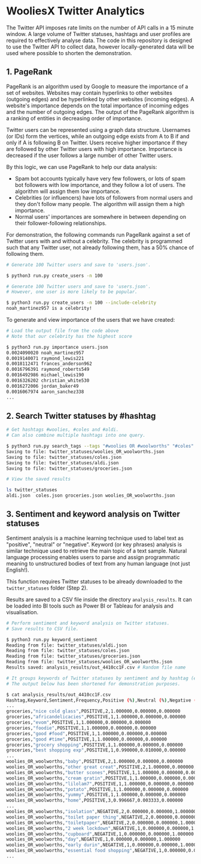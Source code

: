 # WooliesX Twitter Analytics

The Twitter API imposes rate limits on the number of API calls in a 15 minute window. A large volume of Twitter statuses, hashtags and user profiles are required to effectively analyse data. The code in this repository is designed to use the Twitter API to collect data, however locally-generated data will be used where possible to shorten the demonstration.

## 1. PageRank

PageRank is an algorithm used by Google to measure the importance of a set of websites. Websites may contain hyperlinks to other websites (outgoing edges) and be hyperlinked by other websites (incoming edges). A website's importance depends on the total importance of incoming edges and the number of outgoing edges. The output of the PageRank algorithm is a ranking of entities in decreasing order of importance.

Twitter users can be represented using a graph data structure. Usernames (or IDs) form the vertices, while an outgoing edge exists from A to B if and only if A is following B on Twitter. Users receive higher importance if they are followed by other Twitter users with high importance. Importance is decreased if the user follows a large number of other Twitter users.

By this logic, we can use PageRank to help our data analysis:

- Spam bot accounts typically have very few followers, or lots of spam bot followers with low importance, and they follow a lot of users. The algorithm will assign them low importance.
- Celebrities (or influencers) have lots of followers from normal users and they don't follow many people. The algorithm will assign them a high importance.
- Normal users' importances are somewhere in between depending on their follower-following relationships.

For demonstration, the following commands run PageRank against a set of Twitter users with and without a celebrity. The celebrity is programmed such that any Twitter user, not already following them, has a 50% chance of following them.

```sh
# Generate 100 Twitter users and save to 'users.json'.

$ python3 run.py create_users -n 100

# Generate 100 Twitter users and save to 'users.json'.
# However, one user is more likely to be popular.

$ python3 run.py create_users -n 100 --include-celebrity
noah_martinez957 is a celebrity!
```

To generate and view importance of the users that we have created:

```sh
# Load the output file from the code above
# Note that our celebrity has the highest score

$ python3 run.py importance users.json
0.0024090020 noah_martinez957
0.0019140071 raymond_lewis221
0.0018112471 frances_anderson962
0.0016796391 raymond_roberts549
0.0016492986 michael_lewis190
0.0016326202 christian_white530
0.0016272006 jordan_baker49
0.0016067974 aaron_sanchez338
...
```

## 2. Search Twitter statuses by #hashtag

```sh
# Get hashtags #woolies, #coles and #aldi.
# Can also combine multiple hashtags into one query.

$ python3 run.py search_tags --tags "#woolies OR #woolworths" "#coles" "#aldi" "#groceries"
Saving to file: twitter_statuses/woolies_OR_woolworths.json
Saving to file: twitter_statuses/coles.json
Saving to file: twitter_statuses/aldi.json
Saving to file: twitter_statuses/groceries.json

# View the saved results

ls twitter_statuses
aldi.json  coles.json groceries.json woolies_OR_woolworths.json
```

## 3. Sentiment and keyword analysis on Twitter statuses

Sentiment analysis is a machine learning technique used to label text as "positive", "neutral" or "negative". Keyword (or key phrases) analysis is similar technique used to retrieve the main topic of a text sample. Natural language processing enables users to parse and assign programmatic meaning to unstructured bodies of text from any human language (not just English!).

This function requires Twitter statuses to be already downloaded to the ``twitter_statuses`` folder (Step 2).

Results are saved to a CSV file inside the directory ``analysis_results``. It can be loaded into BI tools such as Power BI or Tableau for analysis and visualisation.

```sh
# Perform sentiment and keyword analysis on Twitter statuses.
# Save results to CSV file.

$ python3 run.py keyword_sentiment
Reading from file: twitter_statuses/aldi.json
Reading from file: twitter_statuses/coles.json
Reading from file: twitter_statuses/groceries.json
Reading from file: twitter_statuses/woolies_OR_woolworths.json
Results saved: analysis_results/out_4410cc1F.csv # Random file name

# It groups keywords of Twitter statuses by sentiment and by hashtag (e.g. #woolies)
# The output below has been shortened for demonstration purposes.

$ cat analysis_results/out_4410cc1F.csv
Hashtag,Keyword,Sentiment,Frequency,Positive (%),Neutral (%),Negative (%)
...
groceries,"nice cold glass",POSITIVE,2,1.000000,0.000000,0.000000
groceries,"africandelicacies",POSITIVE,1,1.000000,0.000000,0.000000
groceries,"evom",POSITIVE,1,1.000000,0.000000,0.000000
groceries,"foodie",POSITIVE,1,1.000000,0.000000,0.000000
groceries,"good #food",POSITIVE,1,1.000000,0.000000,0.000000
groceries,"good #time",POSITIVE,1,1.000000,0.000000,0.000000
groceries,"grocery shopping",POSITIVE,1,1.000000,0.000000,0.000000
groceries,"best shopping exp",POSITIVE,1,0.990000,0.010000,0.000000
...
woolies_OR_woolworths,"baby",POSITIVE,2,1.000000,0.000000,0.000000
woolies_OR_woolworths,"other great creat",POSITIVE,2,1.000000,0.000000,0.000000
woolies_OR_woolworths,"butter scones",POSITIVE,1,1.000000,0.000000,0.000000
woolies_OR_woolworths,"cream gratin",POSITIVE,1,1.000000,0.000000,0.000000
woolies_OR_woolworths,"lilolam7",POSITIVE,1,1.000000,0.000000,0.000000
woolies_OR_woolworths,"potato",POSITIVE,1,1.000000,0.000000,0.000000
woolies_OR_woolworths,"yummy",POSITIVE,1,1.000000,0.000000,0.000000
woolies_OR_woolworths,"home",POSITIVE,3,0.996667,0.003333,0.000000
...
woolies_OR_woolworths,"isolation",NEGATIVE,2,0.000000,0.000000,1.000000
woolies_OR_woolworths,"toilet paper thing",NEGATIVE,2,0.000000,0.000000,1.000000
woolies_OR_woolworths,"toiletpaper",NEGATIVE,2,0.000000,0.000000,1.000000
woolies_OR_woolworths,"2 week lockdown",NEGATIVE,1,0.000000,0.000000,1.000000
woolies_OR_woolworths,"cupboard",NEGATIVE,1,0.000000,0.000000,1.000000
woolies_OR_woolworths,"day",NEGATIVE,1,0.000000,0.000000,1.000000
woolies_OR_woolworths,"early durin",NEGATIVE,1,0.000000,0.000000,1.000000
woolies_OR_woolworths,"essential food shopping",NEGATIVE,1,0.000000,0.000000,1.000000
...
```